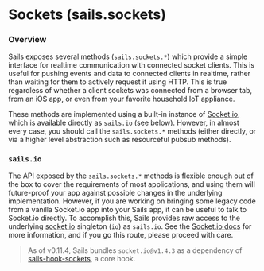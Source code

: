 # Sockets (sails.sockets)

### Overview

Sails exposes several methods (`sails.sockets.*`) which provide a simple interface for realtime communication with connected socket clients.  This is useful for pushing events and data to connected clients in realtime, rather than waiting for them to actively request it using HTTP.  This is true regardless of whether a client sockets was connected from a browser tab, from an iOS app, or even from your favorite household IoT appliance.

These methods are implemented using a built-in instance of [Socket.io](http://socket.io), which is available directly as `sails.io` (see below).  However, in almost every case, you should call the `sails.sockets.*` methods (either directly, or via a higher level abstraction such as resourceful pubsub methods).

### `sails.io`

The API exposed by the `sails.sockets.*` methods is flexible enough out of the box to cover the requirements of most applications, and using them will future-proof your app against possible changes in the underlying implementation.  However, if you are working on bringing some legacy code from a vanilla Socket.io app into your Sails app, it can be useful to talk to Socket.io directly.  To accomplish this, Sails provides raw access to the underlying [socket.io](http://socket.io/) singleton (`io`) as `sails.io`. See the [Socket.io docs](http://socket.io/docs/) for more information, and if you go this route, please proceed with care.

> As of v0.11.4, Sails bundles `socket.io@v1.4.3` as a dependency of [sails-hook-sockets](github.com/balderdashy/sails-hook-sockets), a core hook.


<docmeta name="displayName" value="sails.sockets">
<docmeta name="stabilityIndex" value="3">
